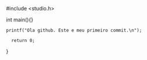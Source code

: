 #include <studio.h>

int main(){}

    printf("Ola github. Este e meu primeiro commit.\n");

      return 0;
}